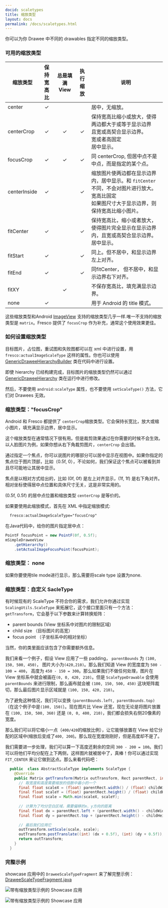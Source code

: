 ```yaml
---
docid: scaletypes
title: 缩放类型
layout: docs
permalink: /docs/scaletypes.html
---
```


你可以为你 Drawee 中不同的 drawables 指定不同的缩放类型。

### 可用的缩放类型

| 缩放类型            | 保持宽高比          |总是填满 View        |执行缩放           |说明         |
| ---------         | :-:                | :-:               | :-:              | ----------- |
| center            | ✓                  |                   |                  | 居中，无缩放。 |
| centerCrop        | ✓                  |  ✓                |  ✓               | 保持宽高比缩小或放大，使得两边都大于或等于显示边界<br/>且宽或高契合显示边界。<br/> 宽或者高固定 <br/>居中显示。|
| focusCrop         | ✓                  |  ✓                |  ✓               | 同 centerCrop, 但居中点不是中点，而是指定的某个点。|
| centerInside      | ✓                  |                   |  ✓               | 缩放图片使两边都在显示边界内，居中显示。和 `fitCenter` 不同，不会对图片进行放大。<br/>宽高比固定<br>如果图尺寸大于显示边界，则保持宽高比缩小图片。|
| fitCenter         | ✓                  |                   |  ✓               | 保持宽高比，缩小或者放大，使得图片完全显示在显示边界内，且宽或高契合显示边界。居中显示。|
| fitStart          | ✓                  |                   |  ✓               | 同上。但不居中，和显示边界左上对齐。|
| fitEnd            | ✓                  |                   |  ✓               | 同fitCenter， 但不居中，和显示边界右下对齐。|
| fitXY             |                    |  ✓                |                  | 不保存宽高比，填充满显示边界。|
| none              | ✓                  |                   |                  | 用于 Android 的 title 模式。|

这些缩放类型和Android [ImageView](http://developer.android.com/reference/android/widget/ImageView.ScaleType.html) 支持的缩放类型几乎一样.唯一不支持的缩放类型是 `matrix`。Fresco 提供了 `focusCrop` 作为补充，通常这个使用效果更佳。

### 如何设置缩放类型

目标图片，占位图，重试图和失败图都可以在 xml 中进行设置，用 `fresco:actualImageScaleType` 这样的属性。你也可以使用 [GenericDraweeHierarchyBuilder](../javadoc/reference/com/facebook/drawee/generic/GenericDraweeHierarchyBuilder.html) 类在代码中进行设置。

即使 hierarchy 已经构建完成，目标图片的缩放类型仍然可以通过 [GenericDraweeHierarchy](../javadoc/reference/com/facebook/drawee/generic/GenericDraweeHierarchy.html) 类在运行中进行修改。

然后，不要使用 `android:scaleType` 属性，也不要使用 `setScaleType()` 方法，它们对 Drawees 无效。

### 缩放类型："focusCrop"

Android 和 Fresco 都提供了 `centerCrop`缩放类型。它会保持长宽比，放大或缩小图片，填充满显示边界，居中显示。

这个缩放类型在通常情况下很有用。但是裁剪效果通过在你需要的时候不会生效。以人脸图片为例，如果你想从右下角裁剪图片，`centerCrop` 会出错。

通过指定一个焦点，你可以说图片的哪部分可以居中显示在视图中。如果你指定的焦点位于图片顶部，比如（0.5f, 0），不论如何，我们保证这个焦点可以被看到并且尽可能地让其居中显示。

焦点是以相对方式给出的，比如 (0f, 0f) 是左上对齐显示，(1f, 1f) 是右下角对齐。相对坐标使得居中点位置和具体尺寸无关，这是非常实用的。

(0.5f, 0.5f) 的居中点位置和缩放类型 `centerCrop` 是等价的。 

如果要使用此缩放模式，首先在 XML 中指定缩放模式:

```xml
  fresco:actualImageScaleType="focusCrop"
```

在Java代码中，给你的图片指定居中点：

```java
PointF focusPoint = new PointF(0f, 0.5f);
mSimpleDraweeView
    .getHierarchy()
    .setActualImageFocusPoint(focusPoint);
```


### 缩放类型： none

如果你要使用tile mode进行显示，那么需要将scale type 设置为none.

### 缩放类型：自定义 SacleType

有时候现有的 ScaleType 不符合你的需求，我们允许你通过实现 `ScalingUtils.ScaleType` 来拓展它，这个接口里面只有一个方法：`getTransform`，它会基于以下参数来计算转换矩阵：

* parent bounds (View 坐标系中对图片的限制区域)
* child size （目标图片的高宽）
* focus point （子坐标系中的相对坐标）

当然，你的类里面应该包含了你需要额外信息。

我们来看一个例子，假设 View 应用了一些 padding， `parentBounds` 为 `(100, 150, 500, 450)`， 图片大小为`(420,210)`。那么我们知道 View 的宽度度为 `500 - 100 = 400`， 高度为 `450 - 150 = 300`。那么如果我们不做任何处理，图片在 View 坐标系中就会被画在`(0, 0, 420, 210)`。但是 `ScaleTypeDrawable` 会使用 `parentBounds` 来进行限制，那么画布就会被 `(100, 150, 500, 450)` 这块矩阵裁切，那么最后图片显示区域就是 `(100, 150, 420, 210)`。

为了避免这种情况，我们可以变换 `(parentBounds.left, parentBounds.top)` （在这个例子中是`(100, 150)`）。现在图片比 View 还宽，现在无论是将图片放置在 `(100, 150, 500, 360)` 还是 `(0, 0, 400, 210)`，我们都会损失右侧20像素的宽度。

那么我们可以将它缩小一点（`400/420`的缩放比例），让它能够放置在 View 给它分配的区域中(缩放后变成了`400, 200`)。那么现在宽度刚刚好，但是高度却不是了。

我们需要进一步处理，我们可以算一下高度还剩余的空间 `300 - 200 = 100`。我们可以将他们平均分配在上下两侧，这样图片就被居中了，真棒！你可以通过实现 `FIT_CENTER` 来让它做到这点。那么来看代码吧：

```java
  public  class AbstractScaleType implements ScaleType {
    @Override
    public Matrix getTransform(Matrix outTransform, Rect parentRect, int childWidth, int childHeight, float focusX, float focusY) {
      // 取宽度和高度需要缩放的倍数中最小的一个
      final float scaleX = (float) parentRect.width() / (float) childWidth;
      final float scaleY = (float) parentRect.height() / (float) childHeight;
      final float scale = Math.min(scaleX, scaleY);
      
      // 计算为了均分空白区域，需要偏移的x、y方向的距离
      final float dx = parentRect.left + (parentRect.width() - childWidth * scale) * 0.5f;
      final float dy = parentRect.top + (parentRect.height() - childHeight * scale) * 0.5f;
      
      // 最后我们应用它
      outTransform.setScale(scale, scale);
      outTransform.postTranslate((int) (dx + 0.5f), (int) (dy + 0.5f));
      return outTransform;
    }
  }
```

### 完整示例

showcase 应用中的 `DraweeScaleTypeFragment` 来了解完整示例：[DraweeScaleTypeFragment.java](https://github.com/facebook/fresco/blob/master/samples/showcase/src/main/java/com/facebook/fresco/samples/showcase/drawee/DraweeScaleTypeFragment.java)

![带有缩放类型示例的 Showcase 应用](/static/images/docs/01-scaletypes-sample-1.png)

![带有缩放类型示例的 Showcase 应用](/static/images/docs/01-scaletypes-sample-2.png)

